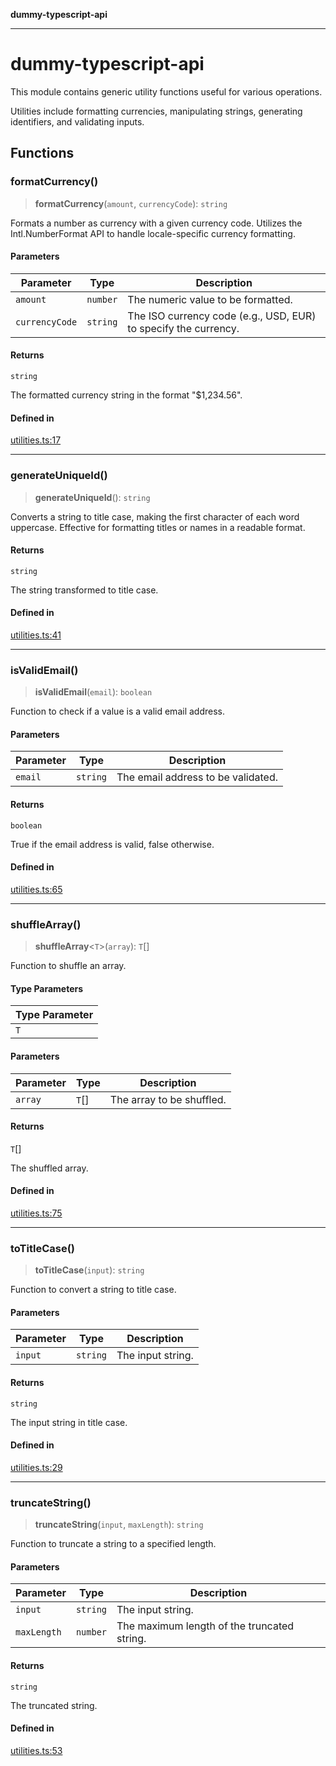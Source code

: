 **dummy-typescript-api**

***

# dummy-typescript-api

This module contains generic utility functions useful for various operations.

Utilities include formatting currencies, manipulating strings, generating identifiers, and validating inputs.

## Functions

### formatCurrency()

> **formatCurrency**(`amount`, `currencyCode`): `string`

Formats a number as currency with a given currency code.
Utilizes the Intl.NumberFormat API to handle locale-specific currency formatting.

#### Parameters

| Parameter | Type | Description |
| ------ | ------ | ------ |
| `amount` | `number` | The numeric value to be formatted. |
| `currencyCode` | `string` | The ISO currency code (e.g., USD, EUR) to specify the currency. |

#### Returns

`string`

The formatted currency string in the format "$1,234.56".

#### Defined in

[utilities.ts:17](https://github.com/typedoc2md/dummy-typescript-api/blob/main/src/utilities.ts#L17)

***

### generateUniqueId()

> **generateUniqueId**(): `string`

Converts a string to title case, making the first character of each word uppercase.
Effective for formatting titles or names in a readable format.

#### Returns

`string`

The string transformed to title case.

#### Defined in

[utilities.ts:41](https://github.com/typedoc2md/dummy-typescript-api/blob/main/src/utilities.ts#L41)

***

### isValidEmail()

> **isValidEmail**(`email`): `boolean`

Function to check if a value is a valid email address.

#### Parameters

| Parameter | Type | Description |
| ------ | ------ | ------ |
| `email` | `string` | The email address to be validated. |

#### Returns

`boolean`

True if the email address is valid, false otherwise.

#### Defined in

[utilities.ts:65](https://github.com/typedoc2md/dummy-typescript-api/blob/main/src/utilities.ts#L65)

***

### shuffleArray()

> **shuffleArray**\<`T`\>(`array`): `T`[]

Function to shuffle an array.

#### Type Parameters

| Type Parameter |
| ------ |
| `T` |

#### Parameters

| Parameter | Type | Description |
| ------ | ------ | ------ |
| `array` | `T`[] | The array to be shuffled. |

#### Returns

`T`[]

The shuffled array.

#### Defined in

[utilities.ts:75](https://github.com/typedoc2md/dummy-typescript-api/blob/main/src/utilities.ts#L75)

***

### toTitleCase()

> **toTitleCase**(`input`): `string`

Function to convert a string to title case.

#### Parameters

| Parameter | Type | Description |
| ------ | ------ | ------ |
| `input` | `string` | The input string. |

#### Returns

`string`

The input string in title case.

#### Defined in

[utilities.ts:29](https://github.com/typedoc2md/dummy-typescript-api/blob/main/src/utilities.ts#L29)

***

### truncateString()

> **truncateString**(`input`, `maxLength`): `string`

Function to truncate a string to a specified length.

#### Parameters

| Parameter | Type | Description |
| ------ | ------ | ------ |
| `input` | `string` | The input string. |
| `maxLength` | `number` | The maximum length of the truncated string. |

#### Returns

`string`

The truncated string.

#### Defined in

[utilities.ts:53](https://github.com/typedoc2md/dummy-typescript-api/blob/main/src/utilities.ts#L53)
